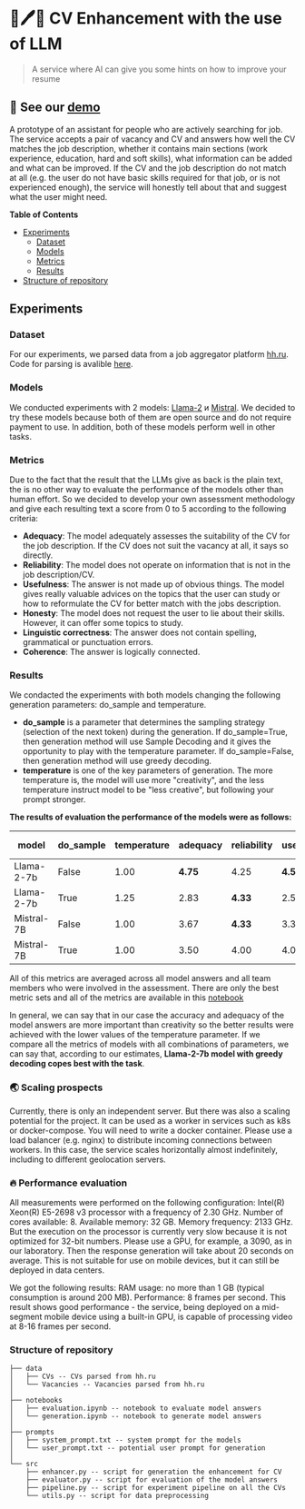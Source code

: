 # 📄🖊️🤖 CV Enhancement with the use of LLM
> A service where AI can give you some hints on how to improve your resume
## 🧭 See our [demo](https://5d8e813898ddd7eb9d.gradio.live)
A prototype of an assistant for people who are actively searching for job. The service accepts a pair of vacancy and CV and answers how well the CV matches the job description, whether it contains main sections (work experience, education, hard and soft skills), what information can be added and what can be improved. If the CV and the job description do not match at all (e.g. the user do not have basic skills required for that job, or is not experienced enough), the service will honestly tell about that and suggest what the user might need.

**Table of Contents**
- [Experiments](#experiments)
  - [Dataset](#dataset)
  - [Models](#models)
  - [Metrics](#metrics)
  - [Results](#results)
- [Structure of repository](#structure)

<a name="experiments"></a>
## Experiments

<a name="dataset"></a>
### Dataset
For our experiments, we parsed data from a job aggregator platform [hh.ru](https://hh.ru). Code for parsing is avalible [here](https://github.com/abdullinilgiz/LLMmatch).

### Models

We conducted experiments with 2 models: [Llama-2](https://huggingface.co/meta-llama/Llama-2-7b-chat-hf) и [Mistral](https://huggingface.co/mistralai/Mistral-7B-Instruct-v0.1). We decided to try these models because both of them are open 
source and do not require payment to use. In addition, both of these models perform well in other tasks.

### Metrics
Due to the fact that the result that the LLMs give as back is the plain text, the is no other way to evaluate the performance of the models other than human effort. So we decided to develop your own assessment methodology and give each 
resulting text a score from 0 to 5 according to the following criteria:

- **Adequacy**: The model adequately assesses the suitability of the CV for the job description. If the CV does not suit the vacancy at all, it says so directly.
- **Reliability**: The model does not operate on information that is not in the job description/CV.
- **Usefulness**: The answer is not made up of obvious things. The model gives really valuable advices on the topics that the user can study or how to reformulate the CV for better match with the jobs description.
- **Honesty**: The model does not request the user to lie about their skills. However, it can offer some topics to study.
- **Linguistic correctness**: The answer does not contain spelling, grammatical or punctuation errors.
- **Coherence**: The answer is logically connected.

<a name="results"></a>
### Results
We condacted the experiments with both models changing the following generation parameters: do_sample and temperature.
- **do_sample** is a parameter that determines the sampling strategy (selection of the next token) during the generation. If do_sample=True, then generation method will use Sample Decoding and it gives the opportunity to play with the temperature parameter. If do_sample=False, then generation method will use greedy decoding.
- **temperature** is one of the key parameters of generation. The more temperature is, the model will use more "creativity", and the less temperature instruct model to be "less creative", but following your prompt stronger.

**The results of evaluation the performance of the models were as follows:**

| model     |	do_sample | temperature	| adequacy | reliability | usefulness |	honesty |	linguistic correctness | coherence |
| --------- |	--------- | ----------	| -------- | ----------- | ---------- |	------- |	---------------------- | --------- |
|Llama-2-7b |	False     | 1.00      	| **4.75** | 4.25        | **4.50**   |	**5.00**|	**5.00**               | 4.00      |
|Llama-2-7b |	True      | 1.25      	| 2.83     | **4.33**    | 2.50       |	**5.00**|	**5.00**               | 4.83      |
|Mistral-7B |	False     | 1.00      	| 3.67     | **4.33**    | 3.33       |	4.67    |	**5.00**               | 4.00      |
|Mistral-7B |	True      | 1.00      	| 3.50     | 4.00        | 4.00       |	**5.00**|	**5.00**               | **5.00**  |

All of this metrics are averaged across all model answers and all team members who were involved in the assessment. There are only the best metric sets and all of the metrics are available in this [notebook](notebooks/evaluation.ipynb)

In general, we can say that in our case the accuracy and adequacy of the model answers are more important than creativity so the better results were achieved with the lower values of the temperature parameter. If we compare all the metrics of models with all combinations of parameters, we can say that, according to our estimates, **Llama-2-7b model with greedy decoding copes best with the task**.


### 🌏 Scaling prospects
Currently, there is only an independent server. But there was also a scaling potential for the project. It can be used as a worker in services such as k8s or docker-compose. You will need to write a docker container. Please use a load balancer (e.g. nginx) to distribute incoming connections between workers. In this case, the service scales horizontally almost indefinitely, including to different geolocation servers.

### 🔥 Performance evaluation
All measurements were performed on the following configuration: Intel(R) Xeon(R) E5-2698 v3 processor with a frequency of 2.30 GHz. Number of cores available: 8. Available memory: 32 GB. Memory frequency: 2133 GHz. But the execution on the processor is currently very slow because it is not optimized for 32-bit numbers. Please use a GPU, for example, a 3090, as in our laboratory. Then the response generation will take about 20 seconds on average. This is not suitable for use on mobile devices, but it can still be deployed in data centers.

We got the following results: RAM usage: no more than 1 GB (typical consumption is around 200 MB). Performance: 8 frames per second. This result shows good performance - the service, being deployed on a mid-segment mobile device using a built-in GPU, is capable of processing video at 8-16 frames per second.

<a name="structure"></a>
### Structure of repository
```
├── data
│   ├── CVs -- CVs parsed from hh.ru
│   └── Vacancies -- Vacancies parsed from hh.ru
│
├── notebooks
│   ├── evaluation.ipynb -- notebook to evaluate model answers
│   └── generation.ipynb -- notebook to generate model answers
│
├── prompts
│   ├── system_prompt.txt -- system prompt for the models
│   └── user_prompt.txt -- potential user prompt for generation
│
└── src
    ├── enhancer.py -- script for generation the enhancement for CV
    ├── evaluator.py -- script for evaluation of the model answers
    ├── pipeline.py -- script for experiment pipeline on all the CVs
    └── utils.py -- script for data preprocessing
```

